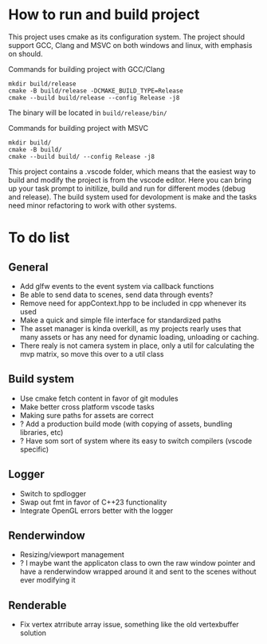 # How to run and build project
This project uses cmake as its configuration system. The project should support GCC, Clang and MSVC on both windows and linux, with emphasis on should. 

Commands for building project with GCC/Clang
```
mkdir build/release
cmake -B build/release -DCMAKE_BUILD_TYPE=Release
cmake --build build/release --config Release -j8
```
The binary will be located in `build/release/bin/` 

Commands for building project with MSVC
```
mkdir build/
cmake -B build/ 
cmake --build build/ --config Release -j8
```

This project contains a .vscode folder, which means that the easiest way to build and modify the project is from the vscode editor. Here you can bring up your task prompt to initilize, build and run for different modes (debug and release). The build system used for devolopment is make and the tasks need minor refactoring to work with other systems. 

# To do list

## General
- Add glfw events to the event system via callback functions
- Be able to send data to scenes, send data through events?
- Remove need for appContext.hpp to be included in cpp whenever its used
- Make a quick and simple file interface for standardized paths
- The asset manager is kinda overkill, as my projects rearly uses that many assets or has any need for dynamic loading, unloading or caching. 
- There realy is not camera system in place, only a util for calculating the mvp matrix, so move this over to a util class

## Build system
- Use cmake fetch content in favor of git modules
- Make better cross platform vscode tasks
- Making sure paths for assets are correct
- ? Add a production build mode (with copying of assets, bundling libraries, etc)
- ? Have som sort of system where its easy to switch compilers (vscode specific)

## Logger
- Switch to spdlogger
- Swap out fmt in favor of C++23 functionality
- Integrate OpenGL errors better with the logger

## Renderwindow
- Resizing/viewport management
- ? I maybe want the applicaton class to own the raw window pointer and have a renderwindow wrapped around it and sent to the scenes without ever modifying it

## Renderable
- Fix vertex atrribute array issue, something like the old vertexbuffer solution
